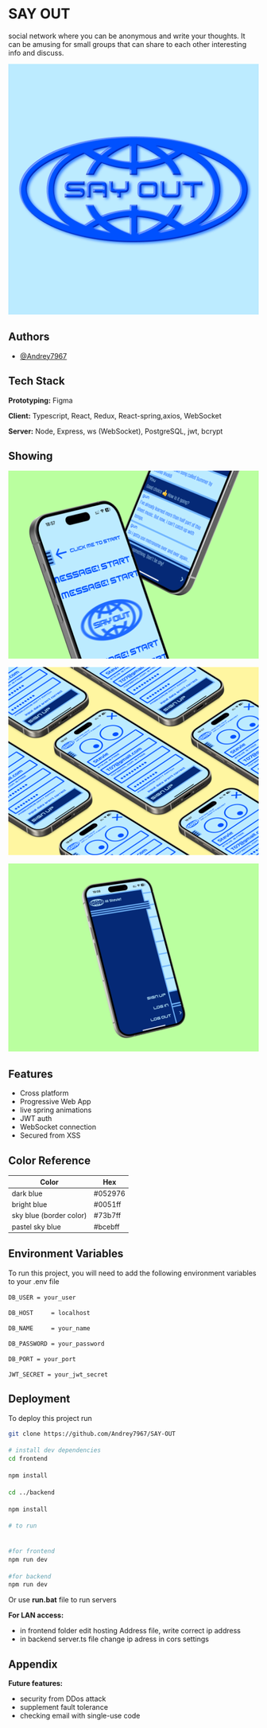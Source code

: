 
# SAY OUT

social network where you can be anonymous and write your thoughts. It can be amusing for small groups that can share to each other interesting info and discuss.




![Logo](https://github.com/Andrey7967/SAY-OUT/blob/main/frontend/public/flat.png)




## Authors

- [@Andrey7967](https://github.com/Andrey7967)


## Tech Stack

**Prototyping:** Figma

**Client:**  Typescript, React, Redux, React-spring,axios, WebSocket

**Server:** Node, Express, ws (WebSocket), PostgreSQL, jwt, bcrypt

## Showing

![ ](https://github.com/Andrey7967/SAY-OUT/blob/main/readmeSources/1.png)

![ ](https://github.com/Andrey7967/SAY-OUT/blob/main/readmeSources/2.png)

![ ](https://github.com/Andrey7967/SAY-OUT/blob/main/readmeSources/3.png)



## Features
- Cross platform
- Progressive Web App
- live spring animations
- JWT auth
- WebSocket connection
- Secured from XSS



## Color Reference

| Color             | Hex                                                                |
| ----------------- | ------------------------------------------------------------------ |
| dark blue | #052976  |
| bright blue |#0051ff |
| sky blue (border color) | #73b7ff|
| pastel sky  blue |#bcebff |



## Environment Variables

To run this project, you will need to add the following environment variables to your .env file

`DB_USER = your_user`

`DB_HOST     = localhost`

`DB_NAME     = your_name`

`DB_PASSWORD = your_password`

`DB_PORT = your_port`

`JWT_SECRET = your_jwt_secret`

## Deployment

To deploy this project run

```bash
git clone https://github.com/Andrey7967/SAY-OUT

# install dev dependencies
cd frontend

npm install

cd ../backend

npm install

# to run


#for frontend
npm run dev

#for backend
npm run dev

```

Or use **run.bat** file to run servers

**For LAN access:**

* in frontend folder edit hosting Address file, write correct ip address
* in backend server.ts file change ip adress in cors settings









## Appendix
**Future features:**

* security from DDos attack
* supplement fault tolerance
* checking email with single-use code


